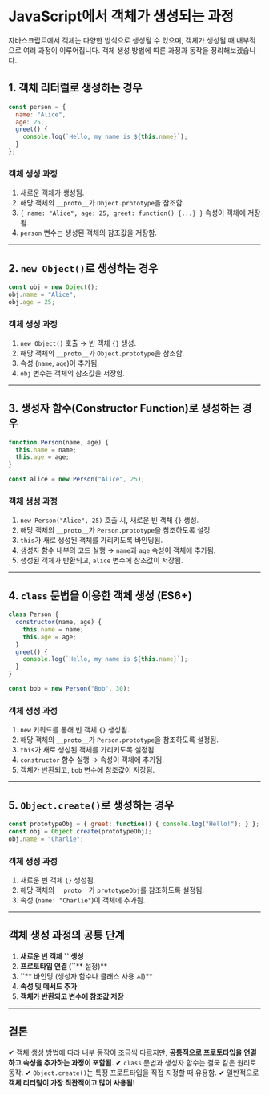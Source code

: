 # JavaScript에서 객체가 생성되는 과정

자바스크립트에서 객체는 다양한 방식으로 생성될 수 있으며, 객체가 생성될 때 내부적으로 여러 과정이 이루어집니다. 객체 생성 방법에 따른 과정과 동작을 정리해보겠습니다.

## 1. 객체 리터럴로 생성하는 경우

```js
const person = {
  name: "Alice",
  age: 25,
  greet() {
    console.log(`Hello, my name is ${this.name}`);
  }
};
```

### 객체 생성 과정

1. 새로운 객체가 생성됨.
2. 해당 객체의 `__proto__`가 `Object.prototype`을 참조함.
3. `{ name: "Alice", age: 25, greet: function() {...} }` 속성이 객체에 저장됨.
4. `person` 변수는 생성된 객체의 참조값을 저장함.

---

## 2. `new Object()`로 생성하는 경우

```js
const obj = new Object();
obj.name = "Alice";
obj.age = 25;
```

### 객체 생성 과정

1. `new Object()` 호출 → 빈 객체 `{}` 생성.
2. 해당 객체의 `__proto__`가 `Object.prototype`을 참조함.
3. 속성 (`name`, `age`)이 추가됨.
4. `obj` 변수는 객체의 참조값을 저장함.

---

## 3. 생성자 함수(Constructor Function)로 생성하는 경우

```js
function Person(name, age) {
  this.name = name;
  this.age = age;
}

const alice = new Person("Alice", 25);
```

### 객체 생성 과정

1. `new Person("Alice", 25)` 호출 시, 새로운 빈 객체 `{}` 생성.
2. 해당 객체의 `__proto__`가 `Person.prototype`을 참조하도록 설정.
3. `this`가 새로 생성된 객체를 가리키도록 바인딩됨.
4. 생성자 함수 내부의 코드 실행 → `name`과 `age` 속성이 객체에 추가됨.
5. 생성된 객체가 반환되고, `alice` 변수에 참조값이 저장됨.

---

## 4. `class` 문법을 이용한 객체 생성 (ES6+)

```js
class Person {
  constructor(name, age) {
    this.name = name;
    this.age = age;
  }
  greet() {
    console.log(`Hello, my name is ${this.name}`);
  }
}

const bob = new Person("Bob", 30);
```

### 객체 생성 과정

1. `new` 키워드를 통해 빈 객체 `{}` 생성됨.
2. 해당 객체의 `__proto__`가 `Person.prototype`을 참조하도록 설정됨.
3. `this`가 새로 생성된 객체를 가리키도록 설정됨.
4. `constructor` 함수 실행 → 속성이 객체에 추가됨.
5. 객체가 반환되고, `bob` 변수에 참조값이 저장됨.

---

## 5. `Object.create()`로 생성하는 경우

```js
const prototypeObj = { greet: function() { console.log("Hello!"); } };
const obj = Object.create(prototypeObj);
obj.name = "Charlie";
```

### 객체 생성 과정

1. 새로운 빈 객체 `{}` 생성됨.
2. 해당 객체의 `__proto__`가 `prototypeObj`를 참조하도록 설정됨.
3. 속성 (`name: "Charlie"`)이 객체에 추가됨.

---

## 객체 생성 과정의 공통 단계

1. **새로운 빈 객체 **``** 생성**
2. **프로토타입 연결 (**``** 설정)**
3. ``** 바인딩 (생성자 함수나 클래스 사용 시)**
4. **속성 및 메서드 추가**
5. **객체가 반환되고 변수에 참조값 저장**

---

## 결론

✔ 객체 생성 방법에 따라 내부 동작이 조금씩 다르지만, **공통적으로 프로토타입을 연결하고 속성을 추가하는 과정이 포함됨**. ✔ `class` 문법과 생성자 함수는 결국 같은 원리로 동작. ✔ `Object.create()`는 특정 프로토타입을 직접 지정할 때 유용함. ✔ 일반적으로 **객체 리터럴이 가장 직관적이고 많이 사용됨!**

